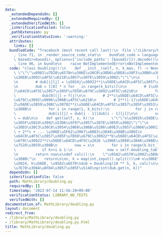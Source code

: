 ```yaml
---
data:
  _extendedDependsOn: []
  _extendedRequiredBy: []
  _extendedVerifiedWith: []
  _isVerificationFailed: false
  _pathExtension: py
  _verificationStatusIcon: ':warning:'
  attributes:
    links: []
  bundledCode: "Traceback (most recent call last):\n  File \"/Library/Frameworks/Python.framework/Versions/3.8/lib/python3.8/site-packages/onlinejudge_verify/documentation/build.py\"\
    , line 71, in _render_source_code_stat\n    bundled_code = language.bundle(stat.path,\
    \ basedir=basedir, options={'include_paths': [basedir]}).decode()\n  File \"/Library/Frameworks/Python.framework/Versions/3.8/lib/python3.8/site-packages/onlinejudge_verify/languages/python.py\"\
    , line 96, in bundle\n    raise NotImplementedError\nNotImplementedError\n"
  code: "class Doubling():\n    def __init__(self, n, k_max, f) -> None:\n       \
    \ \"\"\"\u8981\u7D20\u6570n\u306E\u30C0\u30D6\u30EA\u30F3\u30B0\u30C6\u30FC\u30D6\
    \u30EB\u3092\u4F5C\u6210\u3057\u307E\u3059\u3002\"\"\"\n\n        k_bits = k_max.bit_length()\n\
    \n        # dub[i][j] = \u5024j\u30922**i\u56DE\u64CD\u4F5C\u3057\u305F\u7D50\u679C\
    \n        dub = [[0] * n for _ in range(k_bits)]\n\n        # 1\u56DE(2**0\u56DE\
    )\u64CD\u4F5C\u3057\u305F\u7D50\u679C\u3092\u4F5C\u6210\n        for j in range(n):\n\
    \            dub[0][j] = f(j)\n\n        # 2**i\u56DE\u64CD\u4F5C\u3057\u305F\u7D50\
    \u679C\u3092\u9806\u306B\u4F5C\u6210\n        # 2**(i-1)\u56DE\u64CD\u4F5C\u3092\
    2\u56DE\u3059\u308C\u30702**i\u56DE\u64CD\u4F5C\u3057\u305F\u3053\u3068\u306B\u306A\
    \u308B\n        for i in range(1, k_bits):\n            for j in range(n):\n \
    \               dub[i][j] = dub[i - 1][dub[i - 1][j]]\n\n        self.doubling_table\
    \ = dub\n\n    def get(self, x, k):\n        \"\"\"x\u3092k\u56DE\u64CD\u4F5C\u3057\
    \u305F\u5024\u3092\u53D6\u5F97\u3057\u307E\u3059\u3002\"\"\"\n        # k\u3092\
    \u30D3\u30C3\u30C8\u3054\u3068\u306B\u5206\u89E3\u3057\u3066\u30012**a + 2**b\
    \ + 2**c + ... \u306E\u5F62\u3067\u8003\u3048\u308B\u3002\n        # x\u30922**a\u56DE\
    \u64CD\u4F5C\u3057\u305F\u7D50\u679C\u30922**b\u56DE\u64CD\u4F5C\u3057\u305F\u7D50\
    \u679C\u30922**c\u56DE\u64CD\u4F5C\u2026 \u306E\u3088\u3046\u306B\u9806\u306B\u9069\
    \u7528\u3059\u308B\n        now = x\n        for i in range(k.bit_length()):\n\
    \            if k>>i & 1:\n                now = self.doubling_table[i][now]\n\
    \n        return now\n\ndef calc():\n    \"\u95A2\u6570\u3092\u5B9A\u7FA9\u3059\
    \u308B\"\n    return\n\nn, k = map(int,input().split())\n# n\u306E\u6700\u5927\
    \u5024, k\u56DE, \u95A2\u6570\ndub = Doubling(10 ** 5, k, calc)\n\n# n\u3092k\u56DE\
    \u7E70\u308A\u8FD4\u3057\u305F\u5148\nprint(dub.get(n, k))"
  dependsOn: []
  isVerificationFile: false
  path: MathLibrary/doubling.py
  requiredBy: []
  timestamp: '2022-07-14 11:56:28+09:00'
  verificationStatus: LIBRARY_NO_TESTS
  verifiedWith: []
documentation_of: MathLibrary/doubling.py
layout: document
redirect_from:
- /library/MathLibrary/doubling.py
- /library/MathLibrary/doubling.py.html
title: MathLibrary/doubling.py
---
```

